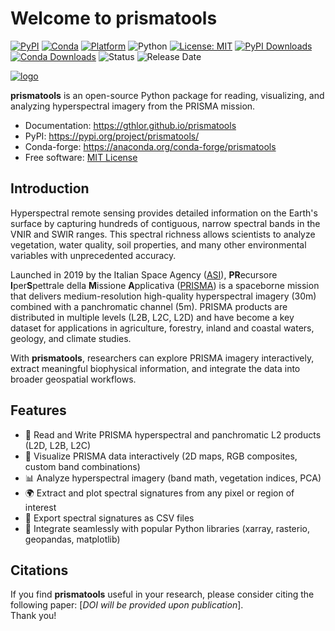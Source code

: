# Welcome to prismatools


[![PyPI](https://img.shields.io/pypi/v/prismatools.svg?color=red)](https://pypi.python.org/pypi/prismatools)
[![Conda](https://img.shields.io/conda/vn/conda-forge/prismatools.svg?color=green)](https://anaconda.org/conda-forge/prismatools)
[![Platform](https://img.shields.io/conda/pn/conda-forge/prismatools.svg?color=yellowgreen)](https://anaconda.org/conda-forge/prismatools)
![Python](https://img.shields.io/badge/language-python-brightgreen)
[![License: MIT](https://img.shields.io/badge/License-MIT-yellow.svg)](https://opensource.org/licenses/MIT)
[![PyPI Downloads](https://static.pepy.tech/personalized-badge/prismatools?period=total&units=INTERNATIONAL_SYSTEM&left_color=GRAY&right_color=red&left_text=downloads+%28pypi%29)](https://pepy.tech/projects/prismatools)
[![Conda Downloads](https://img.shields.io/conda/dn/conda-forge/prismatools?label=downloads%20(conda)&color=green)](https://anaconda.org/conda-forge/prismatools)
![Status](https://img.shields.io/badge/status-active-magenta)
![Release Date](https://anaconda.org/conda-forge/prismatools/badges/latest_release_date.svg)

[![logo](https://raw.githubusercontent.com/gthlor/prismatools/main/docs/assets/logo150_nobg.png)](https://github.com/gthlor/prismatools/blob/main/docs/assets/logo150_nobg.png)


**prismatools** is an open-source Python package for reading, visualizing, and analyzing hyperspectral imagery from the PRISMA mission.

-   Documentation: <https://gthlor.github.io/prismatools>
-   PyPI: <https://pypi.org/project/prismatools/>
-   Conda-forge: <https://anaconda.org/conda-forge/prismatools>
-   Free software: [MIT License](https://opensource.org/licenses/MIT)

## Introduction

Hyperspectral remote sensing provides detailed information on the Earth's surface by capturing hundreds of contiguous, narrow spectral bands in the VNIR and SWIR ranges. This spectral richness allows scientists to analyze vegetation, water quality, soil properties, and many other environmental variables with unprecedented accuracy.

Launched in 2019 by the Italian Space Agency ([ASI](https://www.asi.it/)), **PR**ecursore **I**per**S**pettrale della **M**issione **A**pplicativa ([PRISMA](http://www.prisma-i.it/index.php/en))  is a spaceborne mission that delivers medium-resolution high-quality hyperspectral imagery (30m) combined with a panchromatic channel (5m). PRISMA products are distributed in multiple levels (L2B, L2C, L2D) and have become a key dataset for applications in agriculture, forestry, inland and coastal waters, geology, and climate studies.

With **prismatools**, researchers can explore PRISMA imagery interactively, extract meaningful biophysical information, and integrate the data into broader geospatial workflows.

## Features

- 📂 Read and Write PRISMA hyperspectral and panchromatic L2 products (L2D, L2B, L2C)
- 🎨 Visualize PRISMA data interactively (2D maps, RGB composites, custom band combinations)
- 📊 Analyze hyperspectral imagery (band math, vegetation indices, PCA)
- 🌍 Extract and plot spectral signatures from any pixel or region of interest
- 💾 Export spectral signatures as CSV files
- 🧩 Integrate seamlessly with popular Python libraries (xarray, rasterio, geopandas, matplotlib)

## Citations

If you find **prismatools** useful in your research, please consider citing the following paper:
[*DOI will be provided upon publication*].  
Thank you!